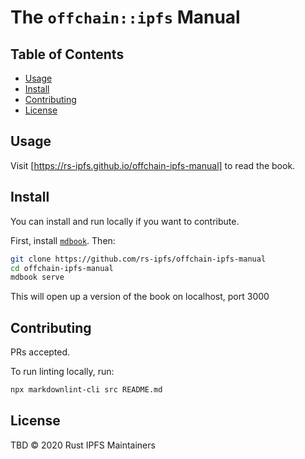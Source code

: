 # The `offchain::ipfs` Manual

## Table of Contents

- [Usage](#usage)
- [Install](#install)
- [Contributing](#contributing)
- [License](#license)

## Usage

Visit [https://rs-ipfs.github.io/offchain-ipfs-manual] to read the book.

[https://rs-ipfs.github.io/offchain-ipfs-manual]: https://rs-ipfs.github.io/offchain-ipfs-manual

## Install

You can install and run locally if you want to contribute.

First, install [`mdbook`](https://rust-lang.github.io/mdBook/cli/index.html). Then:

```bash
git clone https://github.com/rs-ipfs/offchain-ipfs-manual
cd offchain-ipfs-manual
mdbook serve
```

This will open up a version of the book on localhost, port 3000

## Contributing

PRs accepted.

To run linting locally, run:

```bash
npx markdownlint-cli src README.md
```

## License

TBD © 2020 Rust IPFS Maintainers
